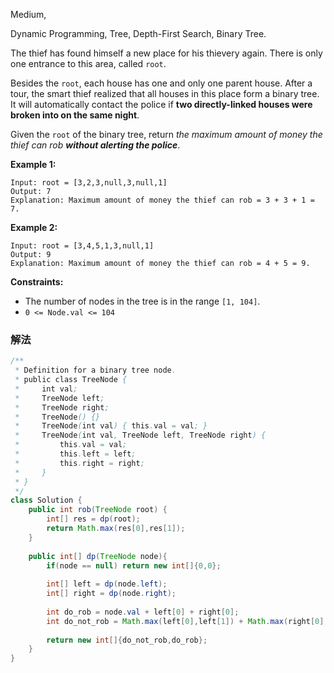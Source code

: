 Medium,  

Dynamic Programming, Tree, Depth-First Search, Binary Tree.

The thief has found himself a new place for his thievery again. There is only one entrance to this area, called `root`.

Besides the `root`, each house has one and only one parent house. After a tour, the smart thief realized that all houses in this place form a binary tree. It will automatically contact the police if **two directly-linked houses were broken into on the same night**.

Given the `root` of the binary tree, return *the maximum amount of money the thief can rob **without alerting the police***.

**Example 1:**
```
Input: root = [3,2,3,null,3,null,1]
Output: 7
Explanation: Maximum amount of money the thief can rob = 3 + 3 + 1 = 7.

```

**Example 2:**

```
Input: root = [3,4,5,1,3,null,1]
Output: 9
Explanation: Maximum amount of money the thief can rob = 4 + 5 = 9.

```

**Constraints:**

- The number of nodes in the tree is in the range `[1, 104]`.
- `0 <= Node.val <= 104`

### 解法

```java
/**
 * Definition for a binary tree node.
 * public class TreeNode {
 *     int val;
 *     TreeNode left;
 *     TreeNode right;
 *     TreeNode() {}
 *     TreeNode(int val) { this.val = val; }
 *     TreeNode(int val, TreeNode left, TreeNode right) {
 *         this.val = val;
 *         this.left = left;
 *         this.right = right;
 *     }
 * }
 */
class Solution {
    public int rob(TreeNode root) {
        int[] res = dp(root);
        return Math.max(res[0],res[1]);
    }
    
    public int[] dp(TreeNode node){
        if(node == null) return new int[]{0,0};
        
        int[] left = dp(node.left);
        int[] right = dp(node.right);
        
        int do_rob = node.val + left[0] + right[0];
        int do_not_rob = Math.max(left[0],left[1]) + Math.max(right[0],right[1]);
        
        return new int[]{do_not_rob,do_rob};
    }
}
```